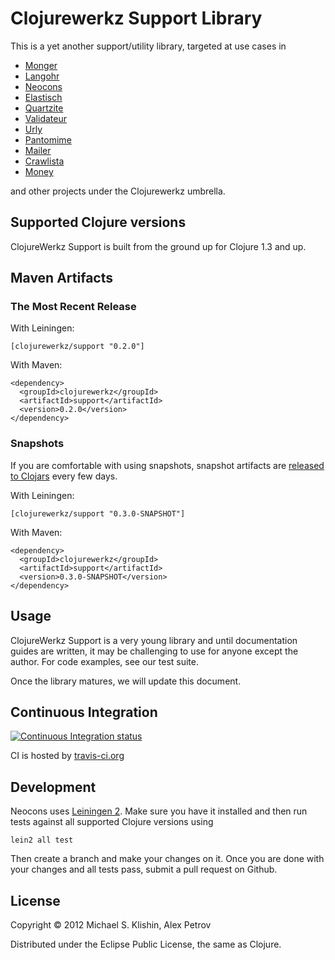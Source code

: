 # Clojurewerkz Support Library

This is a yet another support/utility library, targeted at use cases in

 * [Monger](https://github.com/michaelklishin/monger)
 * [Langohr](https://github.com/michaelklishin/langohr)
 * [Neocons](https://github.com/michaelklishin/neocons)
 * [Elastisch](https://github.com/clojurewerkz/elastisch)
 * [Quartzite](https://github.com/michaelklishin/quartzite)
 * [Validateur](https://github.com/michaelklishin/validateur)
 * [Urly](https://github.com/michaelklishin/urly)
 * [Pantomime](https://github.com/michaelklishin/pantomime)
 * [Mailer](https://github.com/clojurewerkz/mailer)
 * [Crawlista](https://github.com/michaelklishin/crawlista)
 * [Money](https://github.com/clojurewerkz/money)

and other projects under the Clojurewerkz umbrella.


## Supported Clojure versions

ClojureWerkz Support is built from the ground up for Clojure 1.3 and up.



## Maven Artifacts

### The Most Recent Release

With Leiningen:

    [clojurewerkz/support "0.2.0"]

With Maven:

    <dependency>
      <groupId>clojurewerkz</groupId>
      <artifactId>support</artifactId>
      <version>0.2.0</version>
    </dependency>


### Snapshots

If you are comfortable with using snapshots, snapshot artifacts are [released to Clojars](https://clojars.org/clojurewerkz/support) every few days.

With Leiningen:

    [clojurewerkz/support "0.3.0-SNAPSHOT"]


With Maven:

    <dependency>
      <groupId>clojurewerkz</groupId>
      <artifactId>support</artifactId>
      <version>0.3.0-SNAPSHOT</version>
    </dependency>


## Usage

ClojureWerkz Support is a very young library and until documentation guides are written,
it may be challenging to use for anyone except the author. For code examples, see our test
suite.

Once the library matures, we will update this document.


## Continuous Integration

[![Continuous Integration status](https://secure.travis-ci.org/clojurewerkz/support.png)](http://travis-ci.org/clojurewerkz/support)


CI is hosted by [travis-ci.org](http://travis-ci.org)



## Development

Neocons uses [Leiningen 2](https://github.com/technomancy/leiningen/blob/master/doc/TUTORIAL.md). Make sure you have it installed and then run tests
against all supported Clojure versions using

    lein2 all test

Then create a branch and make your changes on it. Once you are done with your changes and all tests pass, submit
a pull request on Github.



## License

Copyright © 2012 Michael S. Klishin, Alex Petrov

Distributed under the Eclipse Public License, the same as Clojure.
